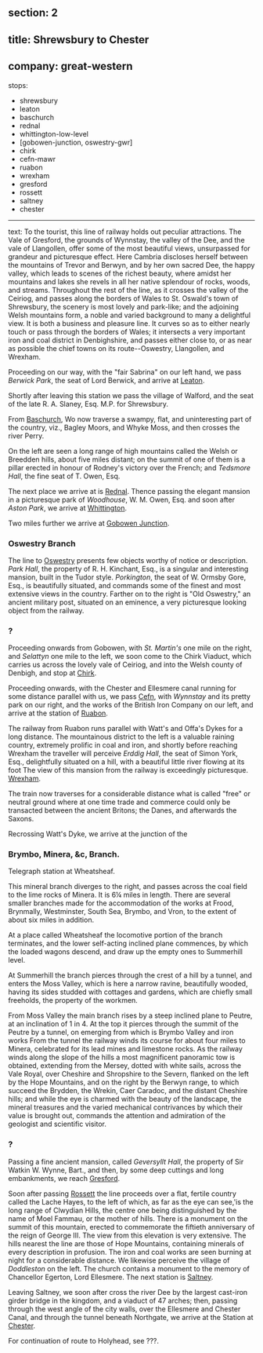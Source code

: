 section: 2
----
title: Shrewsbury to Chester
----
company: great-western
----
stops:
- shrewsbury
- leaton
- baschurch
- rednal
- whittington-low-level
- [gobowen-junction, oswestry-gwr]
- chirk
- cefn-mawr
- ruabon
- wrexham
- gresford
- rossett
- saltney
- chester
----
text: To the tourist, this line of railway holds out peculiar attractions. The Vale of Gresford, the grounds of Wynnstay, the valley of the Dee, and the vale of Llangollen, offer some of the most beautiful views, unsurpassed for grandeur and picturesque effect. Here Cambria discloses herself between the mountains of Trevor and Berwyn, and by her own sacred Dee, the happy valley, which leads to scenes of the richest beauty, where amidst her mountains and lakes she revels in all her native splendour of rocks, woods, and streams. Throughout the rest of the line, as it crosses the valley of the Ceiriog, and passes along the borders of Wales to St. Oswald's town of Shrewsbury, the scenery is most lovely and park-like; and the adjoining Welsh mountains form, a noble and varied background to many a delightful view. It is both a business and pleasure line. It curves so as to either nearly touch or pass through the borders of Wales; it intersects a very important iron and coal district in Denbighshire, and passes either close to, or as near as possible the chief towns on its route--Oswestry, Llangollen, and Wrexham.

Proceeding on our way, with the "fair Sabrina" on our left hand, we pass *Berwick Park*, the seat of Lord Berwick, and arrive at [Leaton](/stations/leaton).

Shortly after leaving this station we pass the village of Walford, and the seat of the late R. A. Slaney, Esq. M.P. for Shrewsbury.

From [Baschurch](/stations/baschurch), Wo now traverse a swampy, flat, and uninteresting part of the country, viz., Bagley Moors, and Whyke Moss, and then crosses the river Perry.

On the left are seen a long range of high mountains called the Welsh or Breedden hills, about five miles distant; on the summit of one of them is a pillar erected in honour of Rodney's victory over the French; and *Tedsmore Hall*, the fine seat of T. Owen, Esq.

The next place we arrive at is [Rednal](/stations/rednal). Thence passing the elegant mansion in a picturesque park of *Woodhouse*, W. M. Owen, Esq. and soon after *Aston Park*, we arrive at [Whittington](/stations/whittington-low-level).

Two miles further we arrive at [Gobowen Junction](/stations/gobowen-junction).

### Oswestry Branch
The line to [Oswestry](/stations/oswestry-gwr) presents few objects worthy of notice or description. *Park Hall*, the property of R. H. Kinchant, Esq., is a singular and interesting mansion, built in the Tudor style. *Porkington*, the seat of W. Ormsby Gore, Esq., is beautifully situated, and commands some of the finest and most extensive views in the country. Farther on to the right is "Old Oswestry," an ancient military post, situated on an eminence, a very picturesque looking object from the railway.

### ?
Proceeding onwards from Gobowen, with *St. Martin's* one mile on the right, and *Selattyn* one mile to the left, we soon come to the Chirk Viaduct, which carries us across the lovely vale of Ceiriog, and into the Welsh county of Denbigh, and stop at [Chirk](/stations/chirk).

Proceeding onwards, with the Chester and Ellesmere canal running for some distance parallel with us, we pass [Cefn](/stations/cefn-mawr), with *Wynnstay* and its pretty park on our right, and the works of the British Iron Company on our left, and arrive at the station of [Ruabon](/station/ruabon).

The railway from Ruabon runs parallel with Watt's and Offa's Dykes for a long distance. The mountainous district to the left is a valuable raining country, extremely prolific in coal and iron, and shortly before reaching Wrexham the traveller will perceive *Erddig Hall*, the seat of Simon York, Esq., delightfully situated on a hill, with a beautiful little river flowing at its foot The view of this mansion from the railway is exceedingly picturesque. [Wrexham](/stations/wrexham).

The train now traverses for a considerable distance what is called "free" or neutral ground where at one time trade and commerce could only be transacted between the ancient Britons; the Danes, and afterwards the Saxons.

Recrossing Watt's Dyke, we arrive at the junction of the

### Brymbo, Minera, &c, Branch.
Telegraph station at Wheatsheaf.

This mineral branch diverges to the right, and passes across the coal field to the lime rocks of Minera. It is 6¼ miles in length. There are several smaller branches made for the accommodation of the works at Frood, Brynmally, Westminster, South Sea, Brymbo, and Vron, to the extent of about six miles in addition.

At a place called Wheatsheaf the locomotive portion of the branch terminates, and the lower self-acting inclined plane commences, by which the loaded wagons descend, and draw up the empty ones to Summerhill level.

At Summerhill the branch pierces through the crest of a hill by a tunnel, and enters the Moss Valley, which is here a narrow ravine, beautifully wooded, having its sides studded with cottages and gardens, which are chiefly small freeholds, the property of the workmen.

From Moss Valley the main branch rises by a steep inclined plane to Peutre, at an inclination of 1 in 4. At the top it pierces through the summit of the Peutre by a tunnel, on emerging from which is Brymbo Valley and iron works From the tunnel the railway winds its course for about four miles to Minera, celebrated for its lead mines and limestone rocks. As the railway winds along the slope of the hills a most magnificent panoramic tow is obtained, extending from the Mersey, dotted with white sails, across the Vale Royal, over Cheshire and Shropshire to the Severn, flanked on the left by the Hope Mountains, and on the right by the Berwyn range, to which succeed the Brydden, the Wrekin, Caer Caradoc, and the distant Cheshire hills; and while the eye is charmed with the beauty of the landscape, the mineral treasures and the varied mechanical contrivances by which their value is brought out, commands the attention and admiration of the geologist and scientific visitor.

### ?
Passing a fine ancient mansion, called *Geversyllt Hall*, the property of Sir Watkin W. Wynne, Bart., and then, by some deep cuttings and long embankments, we reach [Gresford](/stations/gresford).

Soon after passing [Rossett](/stations/rossett) the line proceeds over a flat, fertile country called the Lache Hayes, to the left of which, as far as the eye can see,'is the long range of Clwydian Hills, the centre one being distinguished by the name of Moel Fammau, or the mother of hills. There is a monument on the summit of this mountain, erected to commemorate the fiftieth anniversary of the reign of George III. The view from this elevation is very extensive. The hills nearest the line are those of Hope Mountains, containing minerals of every description in profusion. The iron and coal works are seen burning at night for a considerable distance. We likewise perceive the village of *Doddleston* on the left. The church contains a monument to the memory of Chancellor Egerton, Lord Ellesmere. The next station is [Saltney](/stations/saltney).

Leaving Saltney, we soon after cross the river Dee by the largest cast-iron girder bridge in the kingdom, and a viaduct of 47 arches; then, passing through the west angle of the city walls, over the Ellesmere and Chester Canal, and through the tunnel beneath Northgate, we arrive at the Station at [Chester](/stations/chester).

For continuation of route to Holyhead, see ???.
